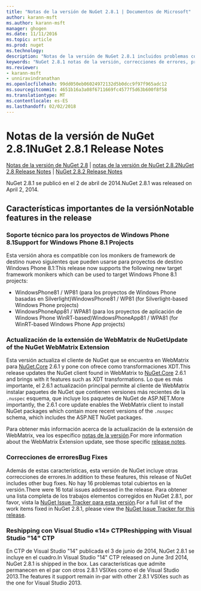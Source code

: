 ```yaml
---
title: "Notas de la versión de NuGet 2.8.1 | Documentos de Microsoft"
author: karann-msft
ms.author: karann-msft
manager: ghogen
ms.date: 11/11/2016
ms.topic: article
ms.prod: nuget
ms.technology: 
description: "Notas de la versión de NuGet 2.8.1 incluidos problemas conocidos, correcciones de errores, las funciones agregadas y dcr."
keywords: "NuGet 2.8.1 notas de la versión, correcciones de errores, problemas, conocidos agregan características, DCR"
ms.reviewer:
- karann-msft
- unniravindranathan
ms.openlocfilehash: 99dd050eb06024972132d5b0dcc9f97f965adc12
ms.sourcegitcommit: 4651b16a3a08f6711669fc4577f5d63b600f8f58
ms.translationtype: MT
ms.contentlocale: es-ES
ms.lasthandoff: 02/02/2018
---
```

# <a name="nuget-281-release-notes"></a><span data-ttu-id="dda05-104">Notas de la versión de NuGet 2.8.1</span><span class="sxs-lookup"><span data-stu-id="dda05-104">NuGet 2.8.1 Release Notes</span></span>

<span data-ttu-id="dda05-105">[Notas de la versión de NuGet 2.8](../release-notes/nuget-2.8.md) | [notas de la versión de NuGet 2.8.2](../release-notes/nuget-2.8.2.md)</span><span class="sxs-lookup"><span data-stu-id="dda05-105">[NuGet 2.8 Release Notes](../release-notes/nuget-2.8.md) | [NuGet 2.8.2 Release Notes](../release-notes/nuget-2.8.2.md)</span></span>

<span data-ttu-id="dda05-106">NuGet 2.8.1 se publicó en el 2 de abril de 2014.</span><span class="sxs-lookup"><span data-stu-id="dda05-106">NuGet 2.8.1 was released on April 2, 2014.</span></span>

## <a name="notable-features-in-the-release"></a><span data-ttu-id="dda05-107">Características importantes de la versión</span><span class="sxs-lookup"><span data-stu-id="dda05-107">Notable features in the release</span></span>

### <a name="support-for-windows-phone-81-projects"></a><span data-ttu-id="dda05-108">Soporte técnico para los proyectos de Windows Phone 8.1</span><span class="sxs-lookup"><span data-stu-id="dda05-108">Support for Windows Phone 8.1 Projects</span></span>
<span data-ttu-id="dda05-109">Esta versión ahora es compatible con los monikers de framework de destino nuevo siguientes que pueden usarse para proyectos de destino Windows Phone 8.1:</span><span class="sxs-lookup"><span data-stu-id="dda05-109">This release now supports the following new target framework monikers which can be used to target Windows Phone 8.1 projects:</span></span>

* <span data-ttu-id="dda05-110">WindowsPhone81 / WP81 (para los proyectos de Windows Phone basadas en Silverlight)</span><span class="sxs-lookup"><span data-stu-id="dda05-110">WindowsPhone81 / WP81 (for Silverlight-based Windows Phone projects)</span></span>
* <span data-ttu-id="dda05-111">WindowsPhoneApp81 / WPA81 (para los proyectos de aplicación de Windows Phone WinRT-based)</span><span class="sxs-lookup"><span data-stu-id="dda05-111">WindowsPhoneApp81 / WPA81 (for WinRT-based Windows Phone App projects)</span></span>

### <a name="update-of-the-nuget-webmatrix-extension"></a><span data-ttu-id="dda05-112">Actualización de la extensión de WebMatrix de NuGet</span><span class="sxs-lookup"><span data-stu-id="dda05-112">Update of the NuGet WebMatrix Extension</span></span>
<span data-ttu-id="dda05-113">Esta versión actualiza el cliente de NuGet que se encuentra en WebMatrix para [NuGet.Core](https://www.nuget.org/packages/Nuget.Core/2.6.1) 2.6.1 y pone con ofrece como transformaciones XDT.</span><span class="sxs-lookup"><span data-stu-id="dda05-113">This release updates the NuGet client found in WebMatrix to [NuGet.Core](https://www.nuget.org/packages/Nuget.Core/2.6.1) 2.6.1 and brings with it features such as XDT transformations.</span></span> <span data-ttu-id="dda05-114">Lo que es más importante, el 2.6.1 actualización principal permite al cliente de WebMatrix instalar paquetes de NuGet que contienen versiones más recientes de la `.nuspec` esquema, que incluye los paquetes de NuGet de ASP.NET.</span><span class="sxs-lookup"><span data-stu-id="dda05-114">More importantly, the 2.6.1 core update enables the WebMatrix client to install NuGet packages which contain more recent versions of the `.nuspec` schema, which includes the ASP.NET NuGet packages.</span></span>

<span data-ttu-id="dda05-115">Para obtener más información acerca de la actualización de la extensión de WebMatrix, vea los específico [notas de la versión](../release-notes/nuget-2.6.1-for-WebMatrix.md).</span><span class="sxs-lookup"><span data-stu-id="dda05-115">For more information about the WebMatrix Extension update, see those specific [release notes](../release-notes/nuget-2.6.1-for-WebMatrix.md).</span></span>

### <a name="bug-fixes"></a><span data-ttu-id="dda05-116">Correcciones de errores</span><span class="sxs-lookup"><span data-stu-id="dda05-116">Bug Fixes</span></span>
<span data-ttu-id="dda05-117">Además de estas características, esta versión de NuGet incluye otras correcciones de errores.</span><span class="sxs-lookup"><span data-stu-id="dda05-117">In addition to these features, this release of NuGet includes other bug fixes.</span></span> <span data-ttu-id="dda05-118">No hay 16 problemas total cubiertos en la versión.</span><span class="sxs-lookup"><span data-stu-id="dda05-118">There were 16 total issues addressed in the release.</span></span> <span data-ttu-id="dda05-119">Para obtener una lista completa de los trabajos elementos corregidos en NuGet 2.8.1, por favor, vista la [NuGet Issue Tracker para esta versión](https://nuget.codeplex.com/workitem/list/advanced?keyword=&status=All&type=All&priority=All&release=NuGet%202.8.1&assignedTo=All&component=All&sortField=LastUpdatedDate&sortDirection=Descending&page=0&reasonClosed=All).</span><span class="sxs-lookup"><span data-stu-id="dda05-119">For a full list of the work items fixed in NuGet 2.8.1, please view the [NuGet Issue Tracker for this release](https://nuget.codeplex.com/workitem/list/advanced?keyword=&status=All&type=All&priority=All&release=NuGet%202.8.1&assignedTo=All&component=All&sortField=LastUpdatedDate&sortDirection=Descending&page=0&reasonClosed=All).</span></span>

### <a name="reshipping-with-visual-studio-14-ctp"></a><span data-ttu-id="dda05-120">Reshipping con Visual Studio «14» CTP</span><span class="sxs-lookup"><span data-stu-id="dda05-120">Reshipping with Visual Studio "14" CTP</span></span>
<span data-ttu-id="dda05-121">En CTP de Visual Studio "14" publicada el 3 de junio de 2014, NuGet 2.8.1 se incluye en el cuadro.</span><span class="sxs-lookup"><span data-stu-id="dda05-121">In Visual Studio "14" CTP released on June 3rd 2014, NuGet 2.8.1 is shipped in the box.</span></span> <span data-ttu-id="dda05-122">Las características que admite permanecen en el par con otros 2.8.1 VSIXes como el de Visual Studio 2013.</span><span class="sxs-lookup"><span data-stu-id="dda05-122">The features it support remain in-par with other 2.8.1 VSIXes such as the one for Visual Studio 2013.</span></span>
